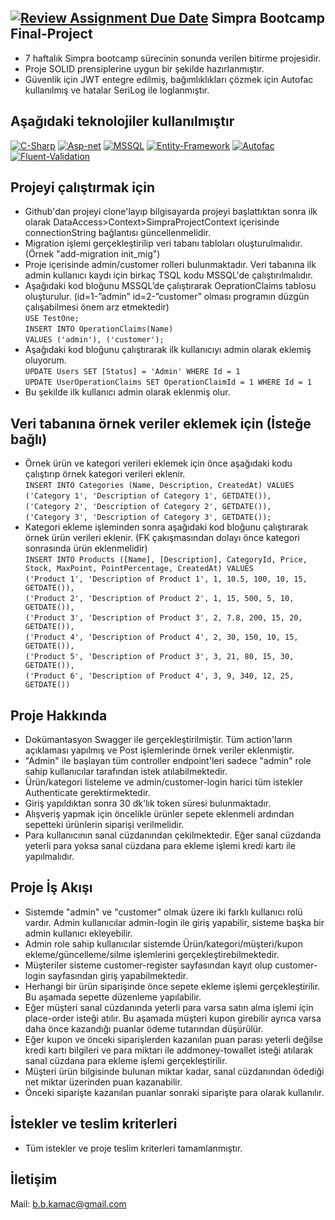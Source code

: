 [![Review Assignment Due Date](https://classroom.github.com/assets/deadline-readme-button-24ddc0f5d75046c5622901739e7c5dd533143b0c8e959d652212380cedb1ea36.svg)](https://classroom.github.com/a/EBv50WFu)
Simpra Bootcamp Final-Project
----------
- 7 haftalık Simpra bootcamp sürecinin sonunda verilen bitirme projesidir.
- Proje SOLID prensiplerine uygun bir şekilde hazırlanmıştır.
- Güvenlik için JWT entegre edilmiş, bağımlıklıkları çözmek için Autofac kullanılmış ve hatalar SeriLog ile loglanmıştır.

Aşağıdaki teknolojiler kullanılmıştır
----------
[![C-Sharp](https://camo.githubusercontent.com/dd433625a6e00049c26f08143705ff9e32d5da44f503f1be133664b11e37e34b/68747470733a2f2f696d672e736869656c64732e696f2f62616467652f432532332d3233393132303f7374796c653d666f722d7468652d6261646765266c6f676f3d632d7368617270266c6f676f436f6c6f723d7768697465)](https://docs.microsoft.com/en-us/dotnet/csharp/) [![Asp-net](https://camo.githubusercontent.com/d2eedef86b5c7700ce36b271700d22a225ed80deb882f1bc627b0b1d3543dd3f/68747470733a2f2f696d672e736869656c64732e696f2f62616467652f4153502e4e45542d3543324439313f7374796c653d666f722d7468652d6261646765266c6f676f3d2e6e6574266c6f676f436f6c6f723d7768697465)](https://dotnet.microsoft.com/apps/aspnet) [![MSSQL](https://camo.githubusercontent.com/4c4e18333e9f48e9f6f4190e08dee3957c75b531a2bb78e9bfe33cbdcf99cdd4/68747470733a2f2f696d672e736869656c64732e696f2f62616467652f4d5353514c2d3030343838303f7374796c653d666f722d7468652d6261646765266c6f676f3d6d6963726f736f66742d73716c2d736572766572266c6f676f436f6c6f723d7768697465)](https://www.microsoft.com/en-us/sql-server/sql-server-2019?rtc=2) [![Entity-Framework](https://camo.githubusercontent.com/1d5fe1015065a89592443eb419d5974655ffbe17c2d9a1e51c73bd0ad9a357ba/68747470733a2f2f696d672e736869656c64732e696f2f62616467652f456e746974792532304672616d65776f726b2d3030343838303f7374796c653d666f722d7468652d6261646765266c6f676f3d6e75676574266c6f676f436f6c6f723d7768697465)](https://docs.microsoft.com/en-us/ef/) [![Autofac](https://camo.githubusercontent.com/660a4e0e53571f8f593a56df74573cb8f09777268a87305057363a9b38a3dd59/68747470733a2f2f696d672e736869656c64732e696f2f62616467652f4175746f6661632d3030343838303f7374796c653d666f722d7468652d6261646765266c6f676f3d6e75676574266c6f676f436f6c6f723d7768697465)](https://autofac.org/) [![Fluent-Validation](https://camo.githubusercontent.com/6deba73d71845daec484b10b754dc0c648cdd13fb24480c38e52becf608f215f/68747470733a2f2f696d672e736869656c64732e696f2f62616467652f466c75656e7425323056616c69646174696f6e2d3030343838303f7374796c653d666f722d7468652d6261646765266c6f676f3d6e75676574266c6f676f436f6c6f723d7768697465)](https://fluentvalidation.net/)

Projeyi çalıştırmak için
----------
- Github'dan projeyi clone'layıp bilgisayarda projeyi başlattıktan sonra ilk olarak DataAccess>Context>SimpraProjectContext içerisinde connectionString bağlantısı güncellenmelidir.
- Migration işlemi gerçekleştirilip veri tabanı tabloları oluşturulmalıdır. (Örnek "add-migration init_mig")
- Proje içerisinde admin/customer rolleri bulunmaktadır. Veri tabanına ilk admin kullanıcı kaydı için birkaç TSQL kodu MSSQL'de çalıştırılmalıdır.
- Aşağıdaki kod bloğunu MSSQL’de çalıştırarak OeprationClaims tablosu oluşturulur. (id=1-”admin” id=2-”customer” olması programın düzgün çalışabilmesi önem arz etmektedir)  
`USE TestOne;`  
`INSERT INTO OperationClaims(Name)`  
`VALUES ('admin'), ('customer');`  
- Aşağıdaki kod bloğunu çalıştırarak ilk kullanıcıyı admin olarak eklemiş oluyorum.  
  `UPDATE Users SET [Status] = 'Admin' WHERE Id = 1`  
  `UPDATE UserOperationClaims SET OperationClaimId = 1 WHERE Id = 1`  
- Bu şekilde ilk kullanıcı admin olarak eklenmiş olur.

Veri tabanına örnek veriler eklemek için (İsteğe bağlı)
----------
- Örnek ürün ve kategori verileri eklemek için önce aşağıdaki kodu çalıştırıp örnek kategori verileri eklenir.  
`INSERT INTO Categories (Name, Description, CreatedAt) VALUES`  
`('Category 1', 'Description of Category 1', GETDATE()),`  
`('Category 2', 'Description of Category 2', GETDATE()),`  
`('Category 3', 'Description of Category 3', GETDATE());`  
- Kategori ekleme işleminden sonra aşağıdaki kod bloğunu çalıştırarak örnek ürün verileri eklenir. (FK çakışmasından dolayı önce kategori sonrasında ürün eklenmelidir)  
`INSERT INTO Products ([Name], [Description], CategoryId, Price, Stock, MaxPoint, PointPercentage, CreatedAt) VALUES`  
  `('Product 1', 'Description of Product 1', 1, 10.5, 100, 10, 15, GETDATE()),`  
  `('Product 2', 'Description of Product 2', 1, 15, 500, 5, 10, GETDATE()),`  
  `('Product 3', 'Description of Product 3', 2, 7.8, 200, 15, 20, GETDATE()),`  
  `('Product 4', 'Description of Product 4', 2, 30, 150, 10, 15, GETDATE()),`  
  `('Product 5', 'Description of Product 3', 3, 21, 80, 15, 30, GETDATE()),`  
  `('Product 6', 'Description of Product 4', 3, 9, 340, 12, 25, GETDATE())`  

Proje Hakkında
----------
- Dokümantasyon Swagger ile gerçekleştirilmiştir. Tüm action'ların açıklaması yapılmış ve Post işlemlerinde örnek veriler eklenmiştir.
- "Admin" ile başlayan tüm controller endpoint'leri sadece "admin" role sahip kullanıcılar tarafından istek atılabilmektedir.
- Ürün/kategori listeleme ve admin/customer-login harici tüm istekler Authenticate gerektirmektedir. 
- Giriş yapıldıktan sonra 30 dk'lık token süresi bulunmaktadır.
- Alışveriş yapmak için öncelikle ürünler sepete eklenmeli ardından sepetteki ürünlerin siparişi verilmelidir.
- Para kullanıcının sanal cüzdanından çekilmektedir. Eğer sanal cüzdanda yeterli para yoksa sanal cüzdana para ekleme işlemi kredi kartı ile yapılmalıdır.

Proje İş Akışı
----------
- Sistemde "admin" ve "customer" olmak üzere iki farklı kullanıcı rolü vardır. Admin kullanıcılar admin-login ile giriş yapabilir, sisteme başka bir admin kullanıcı ekleyebilir.
- Admin role sahip kullanıcılar sistemde Ürün/kategori/müşteri/kupon ekleme/güncelleme/silme işlemlerini gerçekleştirebilmektedir.
- Müşteriler sisteme customer-register sayfasından kayıt olup customer-login sayfasından giriş yapabilmektedir.
- Herhangi bir ürün siparişinde önce sepete ekleme işlemi gerçekleştirilir. Bu aşamada sepette düzenleme yapılabilir.
- Eğer müşteri sanal cüzdanında yeterli para varsa satın alma işlemi için place-order isteği atılır. Bu aşamada müşteri kupon girebilir ayrıca varsa daha önce kazandığı puanlar ödeme tutarından düşürülür.
- Eğer kupon ve önceki siparişlerden kazanılan puan parası yeterli değilse kredi kartı bilgileri ve para miktarı ile addmoney-towallet isteği atılarak sanal cüzdana para ekleme işlemi gerçekleştirilir.
- Müşteri ürün bilgisinde bulunan miktar kadar, sanal cüzdanından ödediği net miktar üzerinden puan kazanabilir.
- Önceki siparişte kazanılan puanlar sonraki siparişte para olarak kullanılır.

İstekler ve teslim kriterleri
----------
- Tüm istekler ve proje teslim kriterleri tamamlanmıştır.

İletişim
----------
Mail: b.b.kamac@gmail.com

